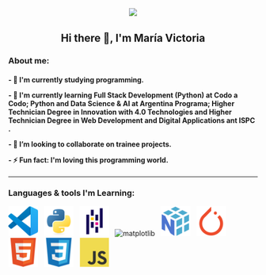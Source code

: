 <div id="header" align="center">
  <img src="https://media.giphy.com/media/436hhtZJQAT86nomhG/giphy.gif" width="30%">
  <h2 style="font-weight: bold;">Hi there 👋, I'm María Victoria</h2>
</div>

<div>
  <h3>About me:</h3>
</div>

<h4>
  <p>- 🔭 I'm currently studying programming.</p>
  <p>- 🌱 I'm currently learning Full Stack Development (Python) at Codo a Codo; Python and Data Science & AI at Argentina Programa; Higher Technician Degree in Innovation with 4.0 Technologies and Higher Technician Degree in Web Development and Digital Applications ant ISPC .</p>
  <p>- 👯 I’m looking to collaborate on trainee projects.</p>
  <p>- ⚡ Fun fact: I'm loving this programming world.</p>
</h4>

---

<div id="header" align="left">
  <span class="iconify" data-icon="eos-icons:machine-learning" data-inline="false"></span>
  <h3> Languages & tools I'm Learning:</h3>
</div>

<div>
  <img src="https://github.com/devicons/devicon/blob/master/icons/vscode/vscode-original.svg" title="vsc" alt="vsc" width="60" height="60" /> &nbsp;
  <img src="https://github.com/devicons/devicon/blob/master/icons/python/python-original.svg" title="python" alt="python"  width="60" height="60" /> &nbsp;
  <img src="https://github.com/devicons/devicon/blob/master/icons/pandas/pandas-original.svg" title="pandas" alt="pandas"width="60" height="60" /> &nbsp;
  <img src="https://raw.githubusercontent.com/matplotlib/matplotlib/master/doc/_static/logo2_compressed.svg" title="matplotlib" alt="matplotlib"  width="60" height="60" /> &nbsp;
  <img src="https://github.com/devicons/devicon/blob/master/icons/numpy/numpy-original.svg" title="numpy" alt="numpy"  width="60" height="60" /> &nbsp;
  <img src="https://github.com/devicons/devicon/blob/master/icons/pytorch/pytorch-original.svg" title="pytorch" alt="pytorch" width="60" height="60" /> &nbsp;
  <img src="https://github.com/devicons/devicon/blob/master/icons/html5/html5-original.svg" title="HTML5" alt="HTML5"width="60" height="60" /> &nbsp;
  <img src="https://github.com/devicons/devicon/blob/master/icons/css3/css3-original.svg" title="css3" alt="css3" width="60" height="60" /> &nbsp;
  <img src="https://github.com/devicons/devicon/blob/master/icons/javascript/javascript-original.svg" title="javascript" alt="javascript" width="60" height="60" /> &nbsp;
</div>

